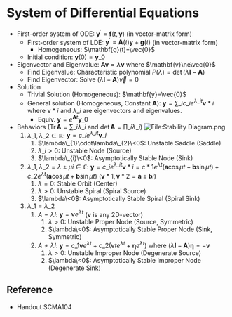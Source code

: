 # System of Differential Equations

* First-order system of ODE: $\mathbf{y}^{\prime}=\mathbf{f}(t,\mathbf{y})$ (in vector-matrix form)
  * First-order system of LDE: $\mathbf{y}^{\prime}=\mathbf{A}(t)\mathbf{y}+\mathbf{g}(t)$ (in vector-matrix form)
    * Homogeneous: $\mathbf{g}(t)=\vec{0}$
  * Initial condition: $\mathbf{y}(0)=\mathbf{y}\_{0}$
* Eigenvector and Eigenvalue: $\mathbf{A}\mathbf{v}=\lambda\mathbf{v}$ where $\mathbf{v}\ne\vec{0}$
  * Find Eigenvalue: Characteristic polynomial $P(\lambda)=\det(\lambda\mathbf{I}-\mathbf{A})$
  * Find Eigenvector: Solve $(\lambda\mathbf{I}-\mathbf{A})\vec{v}=0$
* Solution
  * Trivial Solution (Homogeneous): $\mathbf{y}=\vec{0}$
  * General solution (Homogeneous, Constant $\mathbf{A}$): $\mathbf{y}=\sum\limits\_{i}c\_{i}e^{\lambda\_{i}t}\mathbf{v}*{i}$ where $\mathbf{v}*{i}$ and $\lambda\_{i}$ are eigenvectors and eigenvalues.
    * Equiv. $\mathbf{y}=e^{\mathbf{A}t}\mathbf{y}\_{0}$
* Behaviors ($\operatorname{Tr}\mathbf{A}=\sum\limits\_{i}\lambda\_{i}$ and $\det\mathbf{A}=\prod\limits\_{i}\lambda\_{i}$) ![File:Stability Diagram.png](https://upload.wikimedia.org/wikipedia/commons/3/3b/Stability_Diagram.png)
  1. $\lambda\_{1},\lambda\_{2}\in\mathbb{R}$: $\mathbf{y}=c\_{i}e^{\lambda\_{i}t}\mathbf{v}\_{i}$
     1. $\lambda\_{1}\cdot\lambda\_{2}\<0$: Unstable Saddle (Saddle)
     1. $\lambda\_{i}>0$: Unstable Node (Source)
     1. $\lambda\_{i}\<0$: Asymptotically Stable Node (Sink)
  1. $\lambda\_{1},\lambda\_{2}=\lambda\pm\mu i\in\mathbb{C}$: $\mathbf{y}=c\_{i}e^{\lambda\_{i}t}\mathbf{v}*{i}=c*{1}e^{\lambda t}(\mathbf{a}\cos\mu t-\mathbf{b}\sin\mu t)+c\_{2}e^{\lambda t}(\mathbf{a}\cos\mu t+\mathbf{b}\sin\mu t)$ ($\mathbf{v}*{1},\mathbf{v}*{2}=\mathbf{a}\pm\mathbf{b}i$)
     1. $\lambda=0$: Stable Orbit (Center)
     1. $\lambda>0$: Unstable Spiral (Spiral Source)
     1. $\lambda\<0$: Asymptotically Stable Spiral (Spiral Sink)
  1. $\lambda\_{1}=\lambda\_{2}$
     1. $A=\lambda I$: $\mathbf{y}=\mathbf{v}e^{\lambda t}$ ($\mathbf{v}$ is any 2D-vector)
        1. $\lambda>0$: Unstable Proper Node (Source, Symmetric)
        1. $\lambda\<0$: Asymptotically Stable Proper Node (Sink, Symmetric)
     1. $A\ne\lambda I$: $\mathbf{y}=c\_{1}\mathbf{v}e^{\lambda t}+c\_{2}(\mathbf{v}te^{\lambda t}+\mathbf{\eta}e^{\lambda t})$ where $(\lambda\mathbf{I}-\mathbf{A})\mathbf{\eta}=-\mathbf{v}$
        1. $\lambda>0$: Unstable Improper Node (Degenerate Source)
        1. $\lambda\<0$: Asymptotically Stable Improper Node (Degenerate Sink)

## Reference

* Handout SCMA104
